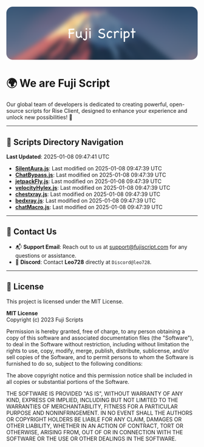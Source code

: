 ![Banner](.github/b.webp)

# 🌍 **We are Fuji Script**

Our global team of developers is dedicated to creating powerful, open-source scripts for Rise Client, designed to enhance your experience and unlock new possibilities! 🌟

---
<!-- SCRIPTS_NAVIGATION_START -->
## 📂 **Scripts Directory Navigation**

**Last Updated**: 2025-01-08 09:47:41 UTC

- **[SilentAura.js](scripts/SilentAura.js)**: Last modified on 2025-01-08 09:47:39 UTC
- **[ChatBypass.js](scripts/ChatBypass.js)**: Last modified on 2025-01-08 09:47:39 UTC
- **[jetpackFly.js](scripts/jetpackFly.js)**: Last modified on 2025-01-08 09:47:39 UTC
- **[velocityHylex.js](scripts/velocityHylex.js)**: Last modified on 2025-01-08 09:47:39 UTC
- **[chestxray.js](scripts/chestxray.js)**: Last modified on 2025-01-08 09:47:39 UTC
- **[bedxray.js](scripts/bedxray.js)**: Last modified on 2025-01-08 09:47:39 UTC
- **[chatMacro.js](scripts/chatMacro.js)**: Last modified on 2025-01-08 09:47:39 UTC

<!-- SCRIPTS_NAVIGATION_END -->

---

## 💬 **Contact Us**  
- 📬 **Support Email**: Reach out to us at [support@fujiscript.com](mailto:support@fujiscript.com) for any questions or assistance.  
- 💬 **Discord**: Contact **Leo728** directly at `Discord@leo728`.

---

## 📜 **License**

This project is licensed under the MIT License.  

**MIT License**  
Copyright (c) 2023 Fuji Scripts  

Permission is hereby granted, free of charge, to any person obtaining a copy of this software and associated documentation files (the "Software"), to deal in the Software without restriction, including without limitation the rights to use, copy, modify, merge, publish, distribute, sublicense, and/or sell copies of the Software, and to permit persons to whom the Software is furnished to do so, subject to the following conditions:  

The above copyright notice and this permission notice shall be included in all copies or substantial portions of the Software.  

THE SOFTWARE IS PROVIDED "AS IS", WITHOUT WARRANTY OF ANY KIND, EXPRESS OR IMPLIED, INCLUDING BUT NOT LIMITED TO THE WARRANTIES OF MERCHANTABILITY, FITNESS FOR A PARTICULAR PURPOSE AND NONINFRINGEMENT. IN NO EVENT SHALL THE AUTHORS OR COPYRIGHT HOLDERS BE LIABLE FOR ANY CLAIM, DAMAGES OR OTHER LIABILITY, WHETHER IN AN ACTION OF CONTRACT, TORT OR OTHERWISE, ARISING FROM, OUT OF OR IN CONNECTION WITH THE SOFTWARE OR THE USE OR OTHER DEALINGS IN THE SOFTWARE.  
